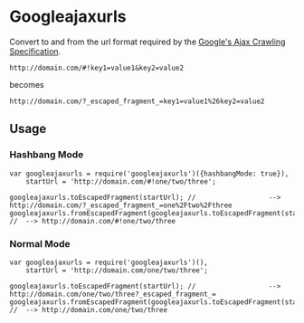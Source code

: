 Googleajaxurls
==============

Convert to and from the url format required by the [Google's Ajax Crawling Specification](https://developers.google.com/webmasters/ajax-crawling/docs/specification).

    http://domain.com/#!key1=value1&key2=value2

becomes

    http://domain.com/?_escaped_fragment_=key1=value1%26key2=value2

Usage
----

### Hashbang Mode

    var googleajaxurls = require('googleajaxurls')({hashbangMode: true}),
        startUrl = 'http://domain.com/#!one/two/three';
    
    googleajaxurls.toEscapedFragment(startUrl); // 					--> http://domain.com/?_escaped_fragment_=one%2Ftwo%2Fthree
    googleajaxurls.fromEscapedFragment(googleajaxurls.toEscapedFragment(startUrl)); // 	--> http://domain.com/#!one/two/three
   
### Normal Mode

    var googleajaxurls = require('googleajaxurls')(),
        startUrl = 'http://domain.com/one/two/three';
    
    googleajaxurls.toEscapedFragment(startUrl); //                  --> http://domain.com/one/two/three?_escaped_fragment_=
    googleajaxurls.fromEscapedFragment(googleajaxurls.toEscapedFragment(startUrl)); //  --> http://domain.com/one/two/three
   